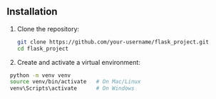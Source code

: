 ## Installation

1. Clone the repository:
   ```bash
   git clone https://github.com/your-username/flask_project.git
   cd flask_project
   ```
   
2. Create and activate a virtual environment:
 ```bash
  python -m venv venv
  source venv/bin/activate   # On Mac/Linux
  venv\Scripts\activate      # On Windows
  ```
